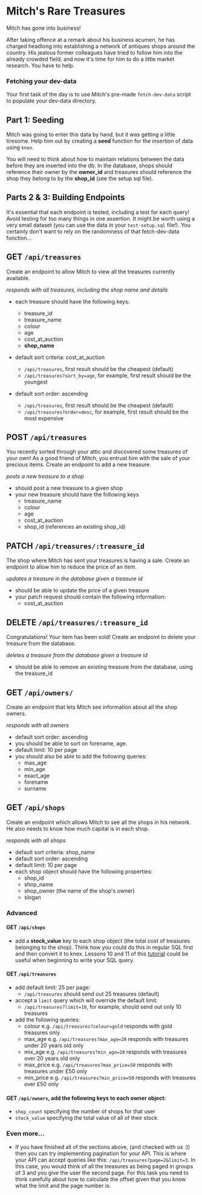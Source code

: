 # Mitch's Rare Treasures

Mitch has gone into business!

After taking offence at a remark about his business acumen, he has charged headlong into establishing a network of antiques shops around the country. His jealous former colleagues have tried to follow him into the already crowded field, and now it's time for him to do a little market research. You have to help.

### Fetching your dev-data

Your first task of the day is to use Mitch's pre-made `fetch-dev-data` script to populate your dev-data directory.

## Part 1: Seeding

Mitch was going to enter this data by hand, but it was getting a little tiresome. Help him out by creating a **seed** function for the insertion of data using `knex`.

You will need to think about how to maintain relations between the data before they are inserted into the db.
In the database, shops should reference their owner by the **owner_id** and treasures should reference the shop they belong to by the **shop_id** (see the setup sql file).

## Parts 2 & 3: Building Endpoints

It's essential that each endpoint is tested, including a test for each query! Avoid testing for too many things in one assertion.
It might be worth using a very small dataset (you can use the data in your `test-setup.sql` file!). You certainly don't want to rely on the randomness of that fetch-dev-data function...

## **GET** `/api/treasures`

Create an endpoint to allow Mitch to view all the treasures currently available.

_responds with all treasures, including the shop name and details_

- each treasure should have the following keys:

  - treasure_id
  - treasure_name
  - colour
  - age
  - cost_at_auction
  - **shop_name**

- default sort criteria: cost_at_auction

  - `/api/treasures`, first result should be the cheapest (default)
  - `/api/treasures?sort_by=age`, for example, first result should be the youngest

- default sort order: ascending
  - `/api/treasures`, first result should be the cheapest (default)
  - `/api/treasures?order=desc`, for example, first result should be the most expensive

## **POST** `/api/treasures`

You recently sorted through your attic and discovered some treasures of your own! As a good friend of Mitch, you entrust him with the sale of your precious items. Create an endpoint to add a new treasure.

_posts a new treasure to a shop_

- should post a new treasure to a given shop
- your new treasure should have the following keys
  - treasure_name
  - colour
  - age
  - cost_at_auction
  - shop_id (references an existing shop_id)

## **PATCH** `/api/treasures/:treasure_id`

The shop where Mitch has sent your treasures is having a sale. Create an endpoint to allow him to reduce the price of an item.

_updates a treasure in the database given a treasure id_

- should be able to update the price of a given treasure
- your patch request should contain the following information:
  - cost_at_auction

## **DELETE** `/api/treasures/:treasure_id`

Congratulations! Your item has been sold! Create an endpoint to delete your treasure from the database.

_deletes a treasure from the database given a treasure id_

- should be able to remove an existing treasure from the database, using the treasure_id

## **GET** `/api/owners/`

Create an endpoint that lets Mitch see information about all the shop owners.

_responds with all owners_

- default sort order: ascending
- you should be able to sort on forename, age.
- default limit: 10 per page
- you should also be able to add the following queries:
  - max_age
  - min_age
  - exact_age
  - forename
  - surname

## **GET** `/api/shops`

Create an endpoint which allows Mitch to see all the shops in his network. He also needs to know how much capital is in each shop.

_responds with all shops_

- default sort criteria: shop_name
- default sort order: ascending
- default limit: 10 per page
- each shop object should have the following properties:
  - shop_id
  - shop_name
  - shop_owner (the name of the shop's owner)
  - slogan
 

### Advanced

#### **GET** `/api/shops`

- add a **stock_value** key to each shop object (the total cost of treasures belonging to the shop). Think how you could do this in regular SQL first and then convert it to knex. Lessons 10 and 11 of this [tutorial](https://sqlbolt.com/lesson/select_queries_with_aggregates) could be useful when beginning to write your SQL query.

#### **GET** `/api/treasures`

- add default limit: 25 per page:
  - `/api/treasures` should send out 25 treasures (default)
- accept a `limit` query which will override the default limit:
  - `/api/treasures?limit=10`, for example, should send out only 10 treasures
- add the following queries:
  - colour e.g. `/api/treasures?colour=gold` responds with gold treasures only
  - max_age e.g. `/api/treasures?max_age=20` responds with treasures under 20 years old only
  - mix_age e.g. `/api/treasures?min_age=20` responds with treasures over 20 years old only
  - max_price e.g. `/api/treasures?max_price=50` responds with treasures under £50 only
  - min_price e.g. `/api/treasures?min_price=50` responds with treasures over £50 only

#### **GET** `/api/owners`, add the following keys to each owner object:

- `shop_count` specifying the number of shops for that user
- `stock_value` specifying the total value of all of their stock

### Even more...

- If you have finished all of the sections above, (and checked with us :)) then you can try implementing pagination for your API. This is where your API can accept queries like this: `/api/treasures?page=2&limit=3`. In this case, you would think of all the treasures as being paged in groups of 3 and you give the user the second page. For this task you need to think carefully about how to calculate the offset given that you know what the limit and the page number is.
